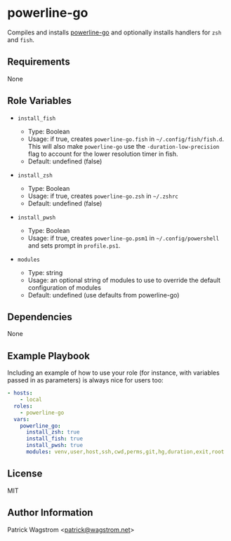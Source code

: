 powerline-go
============

Compiles and installs [powerline-go](https://github.com/justjanne/powerline-go) and optionally installs handlers for `zsh` and `fish`.

Requirements
------------

None

Role Variables
--------------

* `install_fish`
  * Type: Boolean
  * Usage: if true, creates `powerline-go.fish` in `~/.config/fish/fish.d`. This will also make `powerline-go` use the `-duration-low-precision` flag to account for the lower resolution timer in fish.
  * Default: undefined (false)

* `install_zsh`
  * Type: Boolean
  * Usage: if true, creates `powerline-go.zsh` in `~/.zshrc`
  * Default: undefined (false)
  
* `install_pwsh`
  * Type: Boolean
  * Usage: if true, creates `powerline-go.psm1` in `~/.config/powershell` and sets prompt in `profile.ps1`.

* `modules`
  * Type: string
  * Usage: an optional string of modules to use to override the default configuration of modules
  * Default: undefined (use defaults from powerline-go)

Dependencies
------------

None

Example Playbook
----------------

Including an example of how to use your role (for instance, with variables passed in as parameters) is always nice for users too:

```yaml
- hosts:
    - local
  roles:
    - powerline-go
  vars:
    powerline_go:
      install_zsh: true
      install_fish: true
	  install_pwsh: true
      modules: venv,user,host,ssh,cwd,perms,git,hg,duration,exit,root
```

License
-------

MIT

Author Information
------------------

Patrick Wagstrom &lt;patrick@wagstrom.net&gt;
